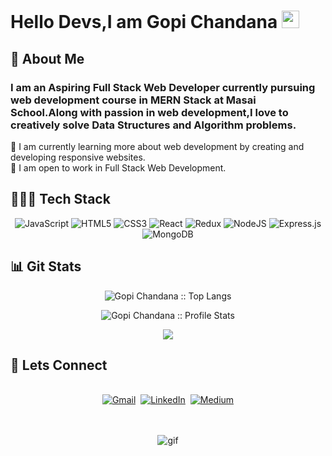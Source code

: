 # Hello Devs,I am Gopi Chandana <img src="https://media.giphy.com/media/hvRJCLFzcasrR4ia7z/giphy.gif" width="28"> 

## 📖 About Me
### I am an Aspiring Full Stack Web Developer currently pursuing  web development course in MERN Stack at Masai School.Along with passion in web development,I love to creatively solve Data Structures and Algorithm problems. 

🌱 I am currently learning more about web development by creating and developing responsive websites.<br>
👯 I am open to work in Full Stack Web Development.

## 👩🏻‍💻  Tech Stack
<p align="center">
<img alt="JavaScript" src="https://img.shields.io/badge/javascript-%23323330.svg?&style=for-the-badge&logo=javascript&logoColor=%23F7DF1E"/>
 <img alt="HTML5" src="https://img.shields.io/badge/html5-%23E34F26.svg?&style=for-the-badge&logo=html5&logoColor=white"/> 
 <img alt="CSS3" src="https://img.shields.io/badge/css3-%231572B6.svg?&style=for-the-badge&logo=css3&logoColor=white"/>
<img alt="React" src="https://img.shields.io/badge/react-%2320232a.svg?&style=for-the-badge&logo=react&logoColor=%2361DAFB"/>
<img alt="Redux" src="https://img.shields.io/badge/redux-%23593d88.svg?&style=for-the-badge&logo=redux&logoColor=white"/>
<img alt="NodeJS" src="https://img.shields.io/badge/node.js-%2343853D.svg?&style=for-the-badge&logo=node.js&logoColor=white"/>
<img alt="Express.js" src="https://img.shields.io/badge/express.js-%23404d59.svg?&style=for-the-badge"/>
<img alt="MongoDB" src ="https://img.shields.io/badge/MongoDB-%234ea94b.svg?&style=for-the-badge&logo=mongodb&logoColor=white"/>
 <p/>


## 📊 Git Stats
<p align="center"><img src="https://github-readme-stats.vercel.app/api/top-langs/?username=GopiChandana&langs_count=4&title_color=fff&icon_color=79ff97&text_color=9f9f9f&bg_color=151515&layout=compact" alt="Gopi Chandana :: Top Langs" /></p>

<p align="center"><img src="https://github-readme-stats.vercel.app/api?username=GopiChandana&&show_icons=true&title_color=fff&icon_color=79ff97&text_color=9f9f9f&bg_color=151515" alt="Gopi Chandana :: Profile Stats" /></p>

<p align="center"><img align="center" src="https://github-readme-streak-stats.herokuapp.com/?user=GopiChandana&&show_icons=true&title_color=fff&icon_color=79ff97&text_color=ffffff&bg_color=black"><p/>

## 🤝 Lets Connect 
<p align="center">
<br>
<a href="mailto:gopichandanasiri@gmail.com"><img src="https://img.shields.io/badge/Gmail-D14836?style=for-the-badge&logo=gmail&logoColor=white" alt="Gmail" /></a>&nbsp;
<a href="https://www.linkedin.com/in/gopichandana"><img src="https://img.shields.io/badge/linkedin-%230077B5.svg?&style=for-the-badge&logo=linkedin&logoColor=white" alt="LinkedIn" /></a>&nbsp;
<a href="https://gopichandana.medium.com/"><img src="https://img.shields.io/badge/Medium-12100E?style=for-the-badge&logo=medium&logoColor=white" alt="Medium" /></a><br>&nbsp;
 
<p align="center"><br><img align="center" src="https://media3.giphy.com/media/xT39CV47COkGPZO3HG/giphy.gif" alt="gif"/><p/>
